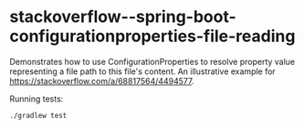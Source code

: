 # stackoverflow--spring-boot-configurationproperties-file-reading
Demonstrates how to use ConfigurationProperties to resolve property value representing a file path to this file's content. An illustrative example for https://stackoverflow.com/a/68817564/4494577.

Running tests:

    ./gradlew test

